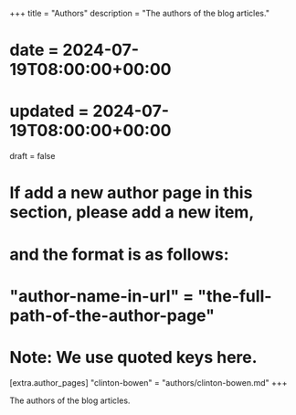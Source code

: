 +++
title = "Authors"
description = "The authors of the blog articles."
# date = 2024-07-19T08:00:00+00:00
# updated = 2024-07-19T08:00:00+00:00
draft = false

# If add a new author page in this section, please add a new item,
# and the format is as follows:
#
# "author-name-in-url" = "the-full-path-of-the-author-page"
#
# Note: We use quoted keys here.
[extra.author_pages]
"clinton-bowen" = "authors/clinton-bowen.md"
+++

The authors of the blog articles.